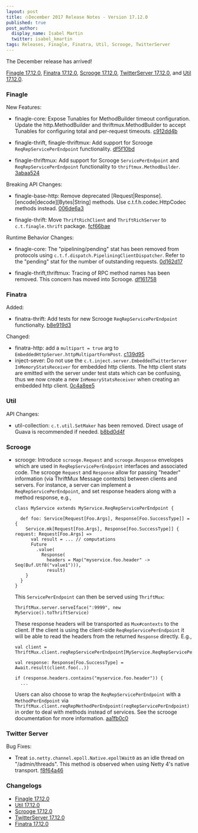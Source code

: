 ```yaml
---
layout: post
title: ⛄December 2017 Release Notes - Version 17.12.0
published: true
post_author:
  display_name: Isabel Martin
  twitter: isabel_kmartin
tags: Releases, Finagle, Finatra, Util, Scrooge, TwitterServer
---
```


The December release has arrived!

[Finagle 17.12.0][finagle], [Finatra 17.12.0][finatra], [Scrooge 17.12.0][scrooge], [TwitterServer 17.12.0][twitterserver], and [Util 17.12.0][util].

### Finagle ###

New Features:

  * finagle-core: Expose Tunables for MethodBuilder timeout configuration. Update
    the http.MethodBuilder and thriftmux.MethodBuilder to accept Tunables for
    configuring total and per-request timeouts. [c912dd4b](https://github.com/twitter/finagle/commit/c912dd4bff6f11d587b7fd7f42d976a7b6762f14)

  * finagle-thrift, finagle-thriftmux: Add support for Scrooge
    `ReqRepServicePerEndpoint` functionality. [df5f10bd](https://github.com/twitter/finagle/commit/df5f10bd00b070809ea1f1995becc9bbac6c3089)

  * finagle-thriftmux: Add support for Scrooge `ServicePerEndpoint` and
    `ReqRepServicePerEndpoint` functionality to `thriftmux.MethodBuilder`.
    [3abaa524](https://github.com/twitter/finagle/commit/3abaa52437032c2bbc481e5819d9ca19e12a2b11)

Breaking API Changes:

  * finagle-base-http: Remove deprecated [Request|Response].[encode|decode][Bytes|String]
    methods. Use c.t.f.h.codec.HttpCodec methods instead. [006de6a3](https://github.com/twitter/finagle/commit/006de6a3e762f3725c0c26176145c2634fba3a65)

  * finagle-thrift: Move `ThriftRichClient` and `ThriftRichServer` to
    `c.t.finagle.thrift` package. [fcf66bae](https://github.com/twitter/finagle/commit/fcf66bae591ba1d2707bed97585186268c5b29ff)

Runtime Behavior Changes:

  * finagle-core: The "pipelining/pending" stat has been removed from protocols
    using `c.t.f.dispatch.PipeliningClientDispatcher`. Refer to the "pending" stat
    for the number of outstanding requests. [0d162d17](https://github.com/twitter/finagle/commit/0d162d17ab8de8f3dd8c317e3abcdbfc11b451f7)

  * finagle-thrift,thriftmux: Tracing of RPC method names has been removed. This
    concern has moved into Scrooge. [df161758](https://github.com/twitter/finagle/commit/df1617582fca5ed3832c18d440dae644d9500cb4)


### Finatra ###

Added:

  * finatra-thrift: Add tests for new Scrooge `ReqRepServicePerEndpoint`
    functionalty. [b8e919d3](https://github.com/twitter/finatra/commit/b8e919d3bca36bbdd031d75aedc849beb3c7941f)

Changed:

  * finatra-http: add a `multipart = true` arg to
    `EmbeddedHttpServer.httpMultipartFormPost`. [c139d95](https://github.com/twitter/finatra/commit/c139d95734f60dac9ebbad9b213ad9bfbbb78d9a)
  * inject-sever: Do not use the `c.t.inject.server.EmbeddedTwitterServer`
    `InMemoryStatsReceiver` for embedded http clients. The http client stats are
    emitted with the server under test stats which can be confusing, thus we now
    create a new `InMemoryStatsReceiver` when creating an embedded http client.
    [0c4a8ee5](https://github.com/twitter/finatra/commit/0c4a8ee591d4de7b50e1fd6bbfda0bb27d8fac4d)


### Util ###

API Changes:

  * util-collection: `c.t.util.SetMaker` has been removed.
    Direct usage of Guava is recommended if needed. [b8bd0d4f](https://github.com/twitter/util/commit/b8bd0d4f60303944455402fe9ac2759ab4b2f1c6)


### Scrooge ###

* scrooge: Introduce `scrooge.Request` and `scrooge.Response` envelopes which
  are used in `ReqRepServicePerEndpoint` interfaces and associated code. The
  scrooge `Request` and `Response` allow for passing "header" information (via
  ThriftMux Message contexts) between clients and servers. For instance, a
  server can implement a `ReqRepServicePerEndpoint`, and set response headers
  along with a method response, e.g.,

  ```
  class MyService extends MyService.ReqRepServicePerEndpoint {

    def foo: Service[Request[Foo.Args], Response[Foo.SuccessType]] = {
      Service.mk[Request[Foo.Args], Response[Foo.SuccessType]] { request: Request[Foo.Args] =>
        val result = ... // computations
        Future
          .value(
            Response(
              headers = Map("myservice.foo.header" -> Seq(Buf.Utf8("value1"))),
              result)
      }
    }
  }
  ```

  This `ServicePerEndpoint` can then be served using `ThriftMux`:

  ```
  ThriftMux.server.serveIface(":9999", new MyService().toThriftService)
  ```

  These response headers will be transported as `Mux#contexts` to the client. If
  the client is using the client-side `ReqRepServicePerEndpoint` it will be able
  to read the headers from the returned `Response` directly. E.g.,

  ```
  val client = ThriftMux.client.reqRepServicePerEndpoint[MyService.ReqRepServicePerEndpoint]

  val response: Response[Foo.SuccessType] = Await.result(client.foo(..))

  if (response.headers.contains("myservice.foo.header")) {
    ...
  ```

  Users can also choose to wrap the `ReqRepServicePerEndpoint` with a `MethodPerEndpoint`
  via `ThriftMux.client.reqRepMethodPerEndpoint(reqRepServicePerEndpoint)` in order to
  deal with methods instead of services. See the scrooge documentation for more information.
  [aa1fb0c0](https://github.com/twitter/scrooge/commit/aa1fb0c021f63c8b8880a829fe26efef27c144f5)

### Twitter Server ###

Bug Fixes:

  * Treat `io.netty.channel.epoll.Native.epollWait0` as an idle thread on
    "/admin/threads". This method is observed when using Netty 4's native
    transport. [f8f64a46](https://github.com/twitter/twitter-server/commit/f8f64a46e897782896770b2c5aff9595c6347c08)


### Changelogs ###

* [Finagle 17.12.0][finagle]
* [Util 17.12.0][util]
* [Scrooge 17.12.0][scrooge]
* [TwitterServer 17.12.0][twitterserver]
* [Finatra 17.12.0][finatra]

[finagle]: https://github.com/twitter/finagle/blob/finagle-17.12.0/CHANGES
[util]: https://github.com/twitter/util/blob/util-17.12.0/CHANGES
[scrooge]: https://github.com/twitter/scrooge/blob/scrooge-17.12.0/CHANGES
[twitterserver]: https://github.com/twitter/twitter-server/blob/twitter-server-17.12.0/CHANGES
[finatra]: https://github.com/twitter/finatra/blob/finatra-17.12.0/CHANGELOG.md
